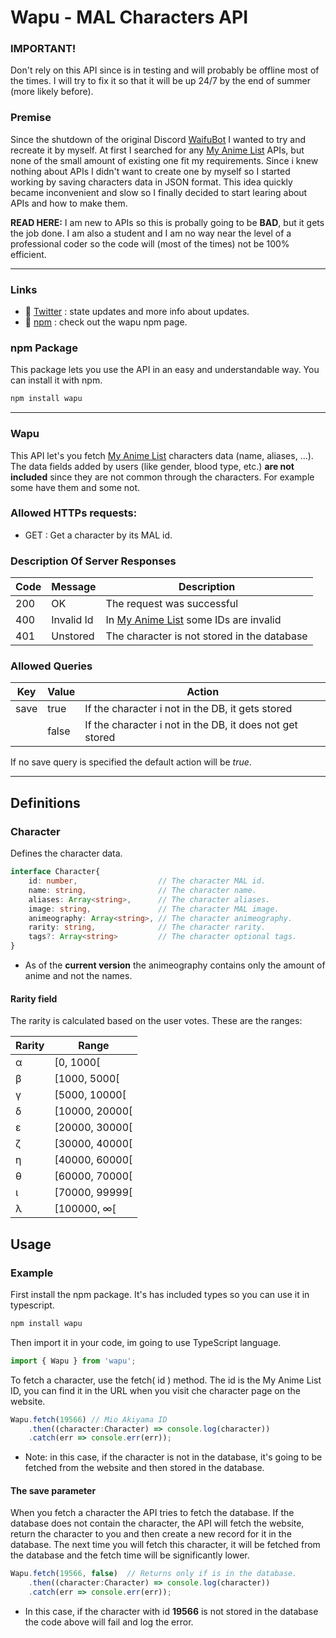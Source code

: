 # Wapu - MAL Characters API

### IMPORTANT!

Don't rely on this API since is in testing and will probably be offline most of the times. I will try to
fix it so that it will be up 24/7 by the end of summer (more likely before). 

### Premise
Since the shutdown of the original Discord [WaifuBot](https://top.gg/bot/472141928578940958?__cf_chl_jschl_tk__=643fd8446c0cc1eba03c41afbc2898630011ce93-1596852477-0-AS3MfJIozFYg4Et7jmr3OZiXSLB6m8uGcH1byFLXjdxvLuw-EJmYmi_vESyi6QC0Zo0oswvScxri0pzHBizPjgnsgtYJo4ZGsQ2GRXx5mlgbBzDWBlgT1YcdAdYMblzDPpR_eDy9ZK-2Hq9eUYjW1_Rxn1XFsqQQ3N5SuesL5q1R62-fLwi5BPguBwcDYSKQyVphmpoM_4x1nJ40SGSKZL98NgagPRKwWPFzVE6QS20wgGdTFQ2ZCgNlRUbJrIno8HKotP960FTckk9WFYuYlpknKLqPoAnLSeuBdV1eDORY_4rgqj0pXXC3K8cN0CJdww 'The one and only') I wanted to try and recreate it by myself.
At first I searched for any [My Anime List](https://myanimelist.net 'MAL') APIs, but none of the small amount of existing one fit 
my requirements. Since i knew nothing about APIs I didn't want to create one by myself so I 
started working by saving characters data in JSON format. This idea quickly became 
inconvenient and slow so I finally decided to start learing about APIs and how to make them.

__READ HERE:__ I am new to APIs so this is probally going to be __BAD__, but it gets the job done.
I am also a student and I am no way near the level of a professional coder so the code 
will (most of the times) not be 100% efficient.  

---

### Links

* 📱 [Twitter](https://twitter.com/wapu65268026 'Twitter') :  state updates and more info about updates.
* 🧰 [npm](https://www.npmjs.com/package/wapu 'npm') : check out the wapu npm page.

### npm Package

This package lets you use the API in an easy and understandable way. You can install it with npm.

```bash
npm install wapu
```

---

### Wapu
This API let's you fetch [My Anime List](https://myanimelist.net 'MAL') characters data (name, aliases, ...). The data fields added
by users (like gender, blood type, etc.) __are not included__ since they are not common through the 
characters. For example some have them and some not.


### Allowed HTTPs requests:
* GET : Get a character by its MAL id.


### Description Of Server Responses
|Code|Message    |Description                                                                  |
|----|-----------|-----------------------------------------------------------------------------|
|200 |OK         |The request was successful                                                   |
|400 |Invalid Id |In [My Anime List](https://myanimelist.net 'MAL') some IDs are invalid        |
|401 |Unstored   |The character is not stored in the database|


### Allowed Queries
|Key    |Value  |Action                                                    |
|-------|-------|----------------------------------------------------------|
|save   |true   | If the character i not in the DB, it gets stored         |
|       |false  | If the character i not in the DB, it does not get stored|

If no save query is specified the default action will be *true*.

---


## Definitions

### Character

Defines the character data.

```typescript
interface Character{
    id: number,                  // The character MAL id.
    name: string,                // The character name.
    aliases: Array<string>,      // The character aliases.
    image: string,               // The character MAL image.
    animeography: Array<string>, // The character animeography.
    rarity: string,              // The character rarity.
    tags?: Array<string>         // The character optional tags.
}
```

* As of the **current version** the animeography contains only the amount of anime and not the names.

#### Rarity field

The rarity is calculated based on the user votes. These are the ranges:

|Rarity|Range           |
|------|----------------|
|α     |[0, 1000[       |
|β     |[1000, 5000[    |
|γ     |[5000, 10000[   |
|δ     |[10000, 20000[  |
|ε     |[20000, 30000[  |
|ζ     |[30000, 40000[  |
|η     |[40000, 60000[  |
|θ     |[60000, 70000[  |
|ι     |[70000, 99999[  |
|λ     |[100000, ∞[     |


## Usage

### Example

First install the npm package. It's has included types so you can use it in typescript.

```bash
npm install wapu
```

Then import it in your code, im going to use TypeScript language.

```typescript
import { Wapu } from 'wapu';
```

To fetch a character, use the fetch( id ) method. The id is the My Anime List ID, 
you can find it in the URL when you visit che character page on the website.

```typescript
Wapu.fetch(19566) // Mio Akiyama ID
    .then((character:Character) => console.log(character))
    .catch(err => console.err(err));
```

* Note: in this case, if the character is not in the database, it's going to be fetched
from the website and then stored in the database.

#### The save parameter

When you fetch a character the API tries to fetch the database. If the database does 
not contain the character, the API will fetch the website, return the character to you
and then create a new record for it in the database. The next time you will fetch this
character, it will be fetched from the database and the fetch time will be significantly
lower.

```typescript
Wapu.fetch(19566, false)  // Returns only if is in the database.
    .then((character:Character) => console.log(character))
    .catch(err => console.err(err));
```

* In this case, if the character with id __19566__ is not stored in the database the code 
above will fail and log the error. 



